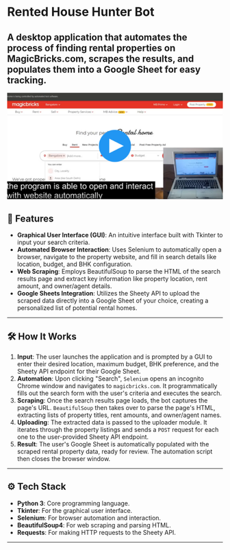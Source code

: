 # Rented House Hunter Bot

A desktop application that automates the process of finding rental properties on MagicBricks.com, scrapes the results, and populates them into a Google Sheet for easy tracking.
---

[![Watch the demo on LinkedIn](./assests/cover_page.png)](https://www.linkedin.com/posts/bhavikhpatel_python-selenium-tkinter-activity-7183041676662251520-0Gvk)

## 🚀 Features

-   **Graphical User Interface (GUI)**: An intuitive interface built with Tkinter to input your search criteria.
-   **Automated Browser Interaction**: Uses Selenium to automatically open a browser, navigate to the property website, and fill in search details like location, budget, and BHK configuration.
-   **Web Scraping**: Employs BeautifulSoup to parse the HTML of the search results page and extract key information like property location, rent amount, and owner/agent details.
-   **Google Sheets Integration**: Utilizes the Sheety API to upload the scraped data directly into a Google Sheet of your choice, creating a personalized list of potential rental homes.

---

## 🛠️ How It Works

1.  **Input**: The user launches the application and is prompted by a GUI to enter their desired location, maximum budget, BHK preference, and the Sheety API endpoint for their Google Sheet.
2.  **Automation**: Upon clicking "Search", `Selenium` opens an incognito Chrome window and navigates to `magicbricks.com`. It programmatically fills out the search form with the user's criteria and executes the search.
3.  **Scraping**: Once the search results page loads, the bot captures the page's URL. `BeautifulSoup` then takes over to parse the page's HTML, extracting lists of property titles, rent amounts, and owner/agent names.
4.  **Uploading**: The extracted data is passed to the uploader module. It iterates through the property listings and sends a `POST` request for each one to the user-provided Sheety API endpoint.
5.  **Result**: The user's Google Sheet is automatically populated with the scraped rental property data, ready for review. The automation script then closes the browser window.

---

## ⚙️ Tech Stack

-   **Python 3**: Core programming language.
-   **Tkinter**: For the graphical user interface.
-   **Selenium**: For browser automation and interaction.
-   **BeautifulSoup4**: For web scraping and parsing HTML.
-   **Requests**: For making HTTP requests to the Sheety API.

---
